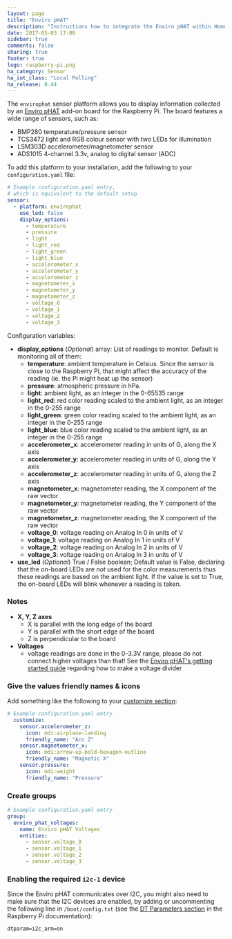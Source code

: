 ```yaml
---
layout: page
title: "Enviro pHAT"
description: "Instructions how to integrate the Enviro pHAT within Home Assistant."
date: 2017-05-03 17:00
sidebar: true
comments: false
sharing: true
footer: true
logo: raspberry-pi.png
ha_category: Sensor
ha_iot_class: "Local Polling"
ha_release: 0.44
---
```


The `envirophat` sensor platform allows you to display information collected by an [Enviro pHAT](https://shop.pimoroni.com/products/enviro-phat) add-on board for the Raspberry Pi. The board features a wide range of sensors, such as:

- BMP280 temperature/pressure sensor
- TCS3472 light and RGB colour sensor with two LEDs for illumination
- LSM303D accelerometer/magnetometer sensor
- ADS1015 4-channel 3.3v, analog to digital sensor (ADC)

To add this platform to your installation, add the following to your `configuration.yaml` file:

```yaml
# Example configuration.yaml entry,
# which is equivalent to the default setup
sensor:
  - platform: envirophat
    use_led: false
    display_options:
      - temperature
      - pressure
      - light
      - light_red
      - light_green
      - light_blue
      - accelerometer_x
      - accelerometer_y
      - accelerometer_z
      - magnetometer_x
      - magnetometer_y
      - magnetometer_z
      - voltage_0
      - voltage_1
      - voltage_2
      - voltage_3
```

Configuration variables:

- **display_options** (*Optional*) array: List of readings to monitor. Default is monitoring all of them:
  - **temperature**: ambient temperature in Celsius. Since the sensor is close to the Raspberry Pi, that might affect the accuracy of the reading (ie. the Pi might heat up the sensor)
  - **pressure**: atmospheric pressure in hPa.
  - **light**: ambient light, as an integer in the 0-65535 range
  - **light_red**: red color reading scaled to the ambient light, as an integer in the 0-255 range
  - **light_green**: green color reading scaled to the ambient light, as an integer in the 0-255 range
  - **light_blue**: blue color reading scaled to the ambient light, as an integer in the 0-255 range
  - **accelerometer_x**: accelerometer reading in units of G, along the X axis
  - **accelerometer_y**: accelerometer reading in units of G, along the Y axis
  - **accelerometer_z**: accelerometer reading in units of G, along the Z axis
  - **magnetometer_x**: magnetometer reading, the X component of the raw vector
  - **magnetometer_y**: magnetometer reading, the Y component of the raw vector
  - **magnetometer_z**: magnetometer reading, the X component of the raw vector
  - **voltage_0**: voltage reading on Analog In 0 in units of V
  - **voltage_1**: voltage reading on Analog In 1 in units of V
  - **voltage_2**: voltage reading on Analog In 2 in units of V
  - **voltage_3**: voltage reading on Analog In 3 in units of V
- **use_led** (*Optional*) True / False boolean; Default value is False, declaring that the on-board LEDs are *not* used for the color measurements thus these readings are based on the ambient light. If the value is set to True, the on-board LEDs will blink whenever a reading is taken.

### Notes

* **X, Y, Z axes**
  * X is parallel with the long edge of the board
  * Y is parallel with the short edge of the board
  * Z is perpendicular to the board
* **Voltages**
  * voltage readings are done in the 0-3.3V range, please do not connect higher voltages than that! See the [Enviro pHAT's getting started guide](https://learn.pimoroni.com/tutorial/sandyj/getting-started-with-enviro-phat) regarding how to make a voltage divider

### Give the values friendly names & icons

Add something like the following to your [customize section](/docs/configuration/customizing-devices/):

```yaml
# Example configuration.yaml entry
  customize:
    sensor.accelerometer_z:
      icon: mdi:airplane-landing
      friendly_name: "Acc Z"
    sensor.magnetometer_x:
      icon: mdi:arrow-up-bold-hexagon-outline
      friendly_name: "Magnetic X"
    sensor.pressure:
      icon: mdi:weight
      friendly_name: "Pressure"
```  

### Create groups

```yaml
# Example configuration.yaml entry
group:
  enviro_phat_voltages:
    name: Enviro pHAT Voltages`
    entities:
      - sensor.voltage_0
      - sensor.voltage_1
      - sensor.voltage_2
      - sensor.voltage_3
```

### Enabling the required `i2c-1` device

Since the Enviro pHAT communicates over I2C, you might also need to make sure that the I2C devices are enabled, by adding or uncommenting the following line in `/boot/config.txt` (see the [DT Parameters section](https://www.raspberrypi.org/documentation/configuration/device-tree.md) in the Raspberry Pi documentation):

```
dtparam=i2c_arm=on
```
